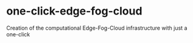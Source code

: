 # one-click-edge-fog-cloud
Creation of the computational Edge-Fog-Cloud infrastructure with just a one-click
